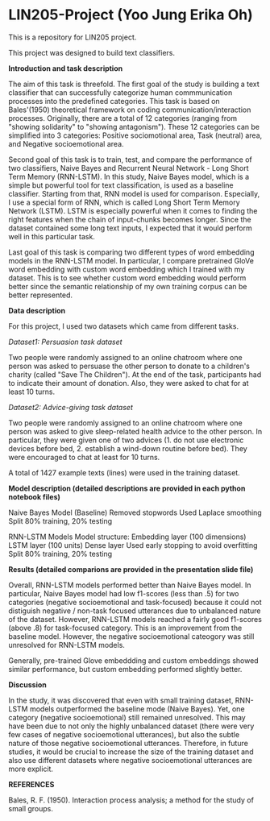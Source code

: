 # LIN205-Project (Yoo Jung Erika Oh)
This is a repository for LIN205 project.

This project was designed to build text classifiers.

<b>Introduction and task description</b>

The aim of this task is threefold.
The first goal of the study is building a text classifier that can successfully categorize human commmunication processes into the predefined categories. This task is based on Bales'(1950) theoretical framework on coding communication/interaction processes. Originally, there are a total of 12 categories (ranging from "showing solidarity" to "showing antagonism"). These 12 categories can be simplified into 3 categories: Positive sociomotional area, Task (neutral) area, and Negative socioemotional area. 

Second goal of this task is to train, test, and compare the performance of two classifiers, Naive Bayes and Recurrent Neural Network - Long Short Term Memory (RNN-LSTM). In this study, Naive Bayes model, which is a simple but powerful tool for text classification, is used as a baseline classifier. Starting from that, RNN model is used for comparison. Especially, I use a special form of RNN, which is called Long Short Term Memory Network (LSTM). LSTM is especially powerful when it comes to finding the right features when the chain of input-chunks becomes longer. Since the dataset contained some long text inputs, I expected that it would perform well in this particular task.

Last goal of this task is comparing two different types of word embedding models in the RNN-LSTM model. In particular, I compare pretrained GloVe word embedding with custom word embedding which I trained with my dataset. This is to see whether custom word embedding would perform better since the semantic relationship of my own training corpus can be better represented.


<b>Data description</b>

For this project, I used two datasets which came from different tasks.

<i>Dataset1: Persuasion task dataset</i>

Two people were randomly assigned to an online chatroom where one person was asked to persuase the other person to donate to a children's charity (called "Save The Children"). At the end of the task, participants had to indicate their amount of donation. Also, they were asked to chat for at least 10 turns.

<i>Dataset2: Advice-giving task dataset</i>

Two people were randomly assigned to an online chatroom where one person was asked to give sleep-related health advice to the other person. In particular, they were given one of two advices (1. do not use electronic devices before bed, 2. establish a wind-down routine before bed). They were encouraged to chat at least for 10 turns.

A total of 1427 example texts (lines) were used in the training dataset.


<b>Model description (detailed descriptions are provided in each python notebook files)</b>

Naive Bayes Model (Baseline)
Removed stopwords
Used Laplace smoothing
Split 80% training, 20% testing 

RNN-LSTM Models
Model structure:
Embedding layer (100 dimensions)
LSTM layer (100 units)
Dense layer
Used early stopping to avoid overfitting
Split 80% training, 20% testing


<b>Results (detailed comparions are provided in the presentation slide file)</b>

Overall, RNN-LSTM models performed better than Naive Bayes model. In particular, Naive Bayes model had low f1-scores (less than .5) for two categories (negative socioemotional and task-focused) because it could not distiguish negative / non-task focused utterances due to unbalanced nature of the dataset. However, RNN-LSTM models reached a fairly good f1-scores (above .8) for task-focused category. This is an improvement from the baseline model. However, the negative socioemotional cateogory was still unresolved for RNN-LSTM models. 

Generally, pre-trained Glove embeddding and custom embeddings showed similar performance, but custom embedding performed slightly better. 


<b>Discussion</b>

In the study, it was discovered that even with small training dataset, RNN-LSTM models outperformed the baseline mode (Naive Bayes). Yet, one category (negative socioemotional) still remained unresolved. This may have been due to not only the highly unbalanced dataset (there were very few cases of negative socioemotional utterances), but also the subtle nature of those negative socioemotional utterances. Therefore, in future studies, it would be crucial to increase the size of the training dataset and also use different datasets where negative socioemotional utterances are more explicit.  


<b>REFERENCES</b>

Bales, R. F. (1950). Interaction process analysis; a method for the study of small groups.
